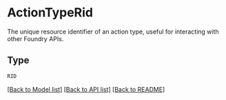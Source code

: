 # ActionTypeRid

The unique resource identifier of an action type, useful for interacting with other Foundry APIs.


## Type
```python
RID
```


[[Back to Model list]](../../README.md#models-v2-link) [[Back to API list]](../../README.md#documentation-for-api-endpoints) [[Back to README]](../../README.md)

